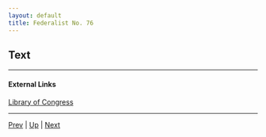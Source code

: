 ```yaml
---
layout: default
title: Federalist No. 76
---
```


## Text

---
#### External Links
[Library of Congress]()

---

[Prev](75.md) | [Up](README.md) | [Next](77.md)
